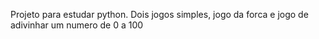 Projeto para estudar python. Dois jogos simples, jogo da forca e jogo de adivinhar um numero de 0 a 100
